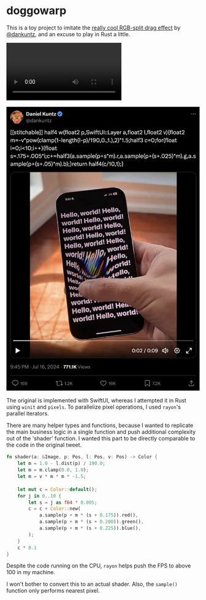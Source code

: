 # doggowarp

This is a toy project to imitate the
[really cool RGB-split drag effect](https://x.com/dankuntz/status/1813283813881225625)
by [@dankuntz](https://x.com/dankuntz), and an excuse to play in Rust a little.

![Video](media/doggo.mov)

![The original tweet](media/x.png)

The original is implemented with SwiftUI, whereas I attempted
it in Rust using `winit` and `pixels`. To parallelize pixel
operations, I used `rayon`'s parallel iterators.

There are many helper types and functions, because I wanted to replicate the
main business logic in a single function and push additional complexity out of
the 'shader' function. I wanted this part to be directly comparable to the code
in the original tweet.

```rust
fn shader(a: &Image, p: Pos, l: Pos, v: Pos) -> Color {
    let m = 1.0 - l.dist(p) / 190.0;
    let m = m.clamp(0.0, 1.0);
    let m = v * m * m * -1.5;

    let mut c = Color::default();
    for j in 0..10 {
        let s = j as f64 * 0.005;
        c = c + Color::new(
            a.sample(p + m * (s + 0.175)).red(),
            a.sample(p + m * (s + 0.200)).green(),
            a.sample(p + m * (s + 0.225)).blue(),
        );
    }
    c * 0.1
}
```

Despite the code running on the CPU, `rayon` helps push the FPS to above 100 in my machine.

I won't bother to convert this to an actual shader. Also, the `sample()` function only performs nearest pixel.
